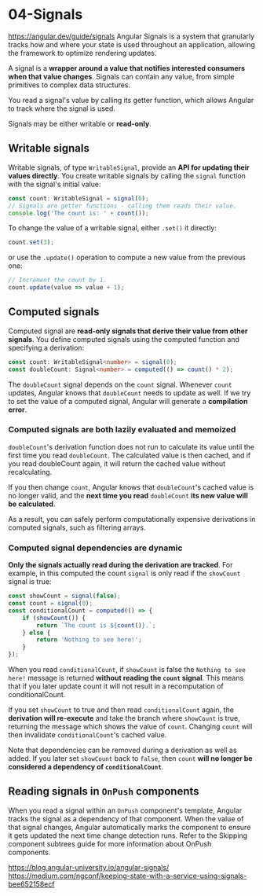 # 04-Signals

https://angular.dev/guide/signals
Angular Signals is a system that granularly tracks how and where your state is used throughout an application, 
allowing the framework to optimize rendering updates.

A signal is a **wrapper around a value that notifies interested consumers when that value changes**. 
Signals can contain any value, from simple primitives to complex data structures.

You read a signal's value by calling its getter function, which allows Angular to track where the signal is used.

Signals may be either writable or **read-only**.

## Writable signals

Writable signals, of type `WritableSignal`, provide an **API for updating their values directly**. 
You create writable signals by calling the `signal` function with the signal's initial value:

```typescript
const count: WritableSignal = signal(0);
// Signals are getter functions - calling them reads their value.
console.log('The count is: ' + count());
```

To change the value of a writable signal, either `.set()` it directly:

```typescript
count.set(3);
```

or use the `.update()` operation to compute a new value from the previous one:

```typescript
// Increment the count by 1.
count.update(value => value + 1);

```

## Computed signals

Computed signal are **read-only signals that derive their value from other signals**. 
You define computed signals using the computed function and specifying a derivation:

```typescript
const count: WritableSignal<number> = signal(0);
const doubleCount: Signal<number> = computed(() => count() * 2);
```

The `doubleCount` signal depends on the `count` signal. 
Whenever `count` updates, Angular knows that `doubleCount` needs to update as well.
If we try to set the value of a computed signal, Angular will generate a **compilation error**.

### Computed signals are both lazily evaluated and memoized

`doubleCount`'s derivation function does not run to calculate its value until the first time you read `doubleCount`. The calculated value is then cached, and if you read doubleCount again, it will return the cached value without recalculating.

If you then change `count`, Angular knows that `doubleCount`'s cached value is no longer valid, and the **next time you read** `doubleCount` **its new value will be calculated**.

As a result, you can safely perform computationally expensive derivations in computed signals, such as filtering arrays.

### Computed signal dependencies are dynamic

**Only the signals actually read during the derivation are tracked**. 
For example, in this computed the count `signal` is only read if the `showCount` signal is true:

```typescript
const showCount = signal(false);
const count = signal(0);
const conditionalCount = computed(() => {
    if (showCount()) {
        return `The count is ${count()}.`;
    } else {
        return 'Nothing to see here!';
    }
});
```

When you read `conditionalCount`, if `showCount` is false the `Nothing to see here!` message is returned **without reading the `count` signal**. 
This means that if you later update count it will not result in a recomputation of conditionalCount.

If you set `showCount` to true and then read `conditionalCount` again, the **derivation will re-execute** and take the branch where `showCount` is true, returning the message which shows the value of `count`. 
Changing `count` will then invalidate `conditionalCount`'s cached value.

Note that dependencies can be removed during a derivation as well as added. 
If you later set `showCount` back to `false`, then `count` **will no longer be considered a dependency of `conditionalCount`**.

## Reading signals in `OnPush` components

When you read a signal within an `OnPush` component's template, Angular tracks the signal as a dependency of that component. 
When the value of that signal changes, Angular automatically marks the component to ensure it gets updated the next time change detection runs. 
Refer to the Skipping component subtrees guide for more information about OnPush components.



https://blog.angular-university.io/angular-signals/
https://medium.com/ngconf/keeping-state-with-a-service-using-signals-bee652158ecf

